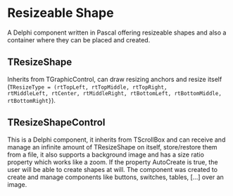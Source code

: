 # Resizeable Shape

A Delphi component written in Pascal offering resizeable shapes and also a container where they can be placed and created.

## TResizeShape

Inherits from TGraphicControl, can draw resizing anchors and resize itself (<code>TResizeType = (rtTopLeft, rtTopMiddle, rtTopRight, rtMiddleLeft, rtCenter, rtMiddleRight, rtBottomLeft, rtBottomMiddle, rtBottomRight}</code>).

## TResizeShapeControl

This is a Delphi component, it inherits from TScrollBox and can receive and manage an infinite amount of TResizeShape on itself, store/restore them from a file, it also supports a background image and has a size ratio property which works like a zoom.
If the property AutoCreate is true, the user will be able to create shapes at will.
The component was created to create and manage components like buttons, switches, tables, [...] over an image.
